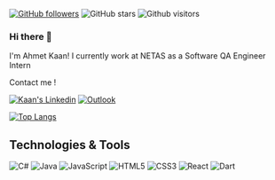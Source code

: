 [![GitHub followers](https://img.shields.io/github/followers/ahmetkaanmonun?style=social)](https://github.com/ahmetkaanmonun?tab=followers)
![GitHub stars](https://img.shields.io/github/stars/ahmetkaanmonun?style=social)
![Github visitors](https://visitor-badge.glitch.me/badge?page_id=ahmetkaanmonun.visitor-badge)

### Hi there 👋
I'm Ahmet Kaan!
I currently work at NETAS as a Software QA Engineer Intern

Contact me !

<a href="https://www.linkedin.com/in/ahmetkaanmonun/" target="_blank" rel="nofollow"><img alt="Kaan's Linkedin" src="https://img.shields.io/badge/LinkedIn-0077B5?style=for-the-badge&logo=linkedin&logoColor=white" /></a>
 <a href="mailto:ahmetkaan.monun@outlook.com" target="_blank" rel="nofollow"><img alt="Outlook" src="https://img.shields.io/badge/Microsoft_Outlook-0078D4?style=for-the-badge&logo=microsoft-outlook&logoColor=white"/></a>
 
[![Top Langs](https://github-readme-stats.vercel.app/api/top-langs/?username=ahmetkaanmonun&layout=compact)](https://github.com/anuraghazra/github-readme-stats)

## Technologies & Tools 

<img alt="C#" src="https://img.shields.io/badge/c%23-black?style=for-the-badge&logo=c-sharp&logoColor=white"></img>
<img alt="Java" src="https://img.shields.io/badge/java-black?style=for-the-badge&logo=java&logoColor=white"></img>
<img alt="JavaScript" src="https://img.shields.io/badge/javascript-black?style=for-the-badge&logo=javascript&logoColor=white"></img>
<img alt="HTML5" src="https://img.shields.io/badge/html5-black?style=for-the-badge&logo=html5&logoColor=white"></img>
<img alt="CSS3" src="https://img.shields.io/badge/css3-black?style=for-the-badge&logo=css3&logoColor=white"></img>
<img alt="React" src="https://img.shields.io/badge/react-black?style=for-the-badge&logo=react&logoColor=white"></img>
<img alt="Dart" src="https://img.shields.io/badge/dart-black?style=for-the-badge&logo=dart&logoColor=white"></img>

